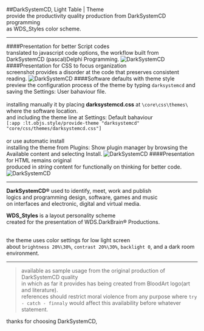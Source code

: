 ##DarkSystemCD, Light Table | Theme<br />
provide the productivity quality production from DarkSystemCD programming<br />
as WDS_Styles color scheme.

---

####Presentation for better Script codes<br />
translated to javascript code options, the workflow built from DarkSystemCD (pascal)Delphi Programming.
![DarkSystemCD](https://googledrive.com/host/0B4nYTSu0FCWLeWZjX3hGMFBFekU/darksystemcd_lighttable_theme_1.jpg)
####Presentation for CSS to focus organization<br />
screenshot provides a disorder at the code that preserves consistent reading.
![DarkSystemCD](https://googledrive.com/host/0B4nYTSu0FCWLeWZjX3hGMFBFekU/darksystemcd_lighttable_theme_2.jpg)
####Software defaults with theme style<br />
preview the configuration process of the theme by typing `darksystemcd` and saving the Settings: User bahaviour file.<br /><br />
installing manually it by placing **darksystemcd.css** at `\core\css\themes\` where the software location.<br />
and including the theme line at Settings: Default bahaviour<br />
`[:app :lt.objs.style/provide-theme "darksystemcd" "core/css/themes/darksystemcd.css"]`<br /><br />
or use automatic install<br />
installing the theme from Plugins: Show plugin manager by browsing the Available content and selecting Install.
![DarkSystemCD](https://googledrive.com/host/0B4nYTSu0FCWLeWZjX3hGMFBFekU/darksystemcd_lighttable_theme_3.jpg)
####Presentation for HTML remains original<br />
produced in *string* content for functionally on thinking for better code.
![DarkSystemCD](https://googledrive.com/host/0B4nYTSu0FCWLeWZjX3hGMFBFekU/darksystemcd_lighttable_theme_4.jpg)

---

**DarkSystemCD&#174;** used to identify, meet, work and publish<br />
logics and programming design, software, games and music<br />
on interfaces and electronic, digital and virtual media.<br />

**WDS_Styles** is a layout personality scheme<br />
created for the presentation of WDS.DarkBrain&#174; Productions.<br /><br />

the theme uses color settings for low light screen<br />
about `brightness 20%\30%`, `contrast 20%\30%`, `backlight 0`, and a dark room environment.<br />

---

> available as sample usage from the original production of DarkSystemCD quality<br />
in which as far it provides has being created from BloodArt logo(art and literature).<br />
references should restrict moral violence from any purpose where `try - catch - finnaly` would affect this availability before whatever statement.

thanks for choosing DarkSystemCD,
